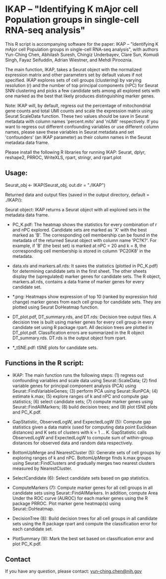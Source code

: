 IKAP – "Identifying K mAjor cell Population groups in single-cell RNA-seq analysis"
==================================================================================

This R script is accompanying software for the paper: IKAP – "Identifying K mAjor cell Population groups in single-cell RNA-seq analysis", with authors Yun-Ching Chen, Abhilash Suresh, Chingiz Underbayev, Clare Sun, Komudi Singh, Fayaz Seifuddin, Adrian Wiestner, and Mehdi Pirooznia.

The main function, IKAP, takes a Seurat object with the normalized expression matrix and other parameters set by default values if not specified. IKAP explores sets of cell groups (clustering) by varying resolution (r) and the number of top principal components (nPC) for Seurat SNN clustering and picks a few candidate sets among all explored sets with one marked as the best that likely produces distinguishing marker genes.

Note: IKAP will, by default, regress out the percentage of mitochondrial gene counts and total UMI counts and scale the expression matrix using Seurat ScaleData function. These two values should be save in Seurat metadata with column names 'percent.mito' and 'nUMI' respectively. If you want to regress out different confounding variables or use different column names, please save these variables in Seurat metadata and set 'confounders' (an IKAP parameter) as their column names in the Seurat metadata data frame.

Please install the following R libraries for running IKAP:
Seurat, dplyr, reshape2, PRROC, WriteXLS, rpart, stringr, and rpart.plot


Usage:
-------

Seurat_obj <- IKAP(Seurat_obj, out.dir = "./IKAP")

Returned data and output files (saved in the output directory, default = ./IKAP/):

Seurat object:
IKAP returns a Seurat object with all explored sets in the metadata data frame.

- PC_K.pdf:
The heatmap shows the statistics for every combination of r and nPC explored. Candidate sets are marked as 'X' with the best marked as 'B'. The corresponding cell membership can be found in the metadata of the returned Seurat object with column name 'PC?K?'. For example, if 'B' (the best set) is marked at nPC = 20 and k = 8, the corresponding cell membership is stored in column 'PC20K8' in the metadata.

- data.xls and markers.all.rds:
It saves the statistics (plotted in PC_K.pdf) for determining candidate sets in the first sheet. The other sheets display the (upregulated) marker genes for candidate sets. The R object, markers.all.rds, contains a data frame of marker genes for every candidate set.

- *.png:
Heatmaps show expression of top 10 (ranked by expression fold change) marker genes from each cell group for candidate sets. They are plotted using Seurat DoHeatmap function.

- DT_plot.pdf, DT_summary.rds, and DT.rds:
Decision tree output files. A decision tree is built using marker genes for every cell group in every candidate set using R package rpart. All decision trees are plotted in DT_plot.pdf. Classification errors are summarized in the R object DT_summary.rds. DT.rds is the output object from rpart.

- *_tSNE.pdf:
tSNE plots for candidate sets.




Functions in the R script:
--------------------------

- IKAP:
The main function runs the following steps: (1) regress out confounding variables and scale data using Seurat::ScaleData; (2) find variable genes for principal component analysis (PCA) using Seurat::FindVariableGenes; (3) perform PCA using Seurat::RunPCA; (4) estimate k.max; (5) explore ranges of k and nPC and compute gap statistics; (6) select candidate sets; (7) compute marker genes using Seurat::FindAllMarkers; (8) build decision trees; and (9) plot tSNE plots and PC_K.pdf.

- GapStatistic, ObservedLogW, and ExpectedLogW (5):
Compute gap statistics given a data matrix (used for computing data point Euclidean distances) and K sets of clusters with k = 1 … K. GapStatistic calls ObservedLogW and ExpectedLogW to compute sum of within-group distances for observed data and random data respectively.

- BottomUpMerge and NearestCluster (5):
Generate sets of cell groups by exploring ranges of k and nPC. BottomUpMerge finds k.max groups using Seurat::FindClusters and gradually merges two nearest clusters measured by NearestCluster.

- SelectCandidate (6):
Select candidate sets based on gap statistics.

- ComputeMarkers (7):
Compute marker genes for all cell groups in all candidate sets using Seurat::FindAllMarkers. In addition, compute Area Under the ROC curve (AUROC) for each marker genes using the R package PRROC. Plot marker gene heatmap(s) using Seurat::DoHeatmap.

- DecisionTree (8):
Build decision trees for all cell groups in all candidate sets using the R package rpart and compute the classification error for each candidate set.

- PlotSummary (9):
Mark the best set based on classification error and plot PC_K.pdf.




Contact
--------
If you have any question, please contact: yun-ching.chen@nih.gov


